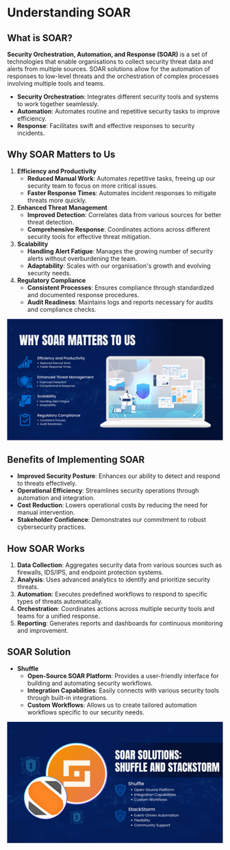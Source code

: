 # **Understanding SOAR**

## **What is SOAR?**

**Security Orchestration, Automation, and Response (SOAR)** is a set of technologies that enable organisations to collect security threat data and alerts from multiple sources. SOAR solutions allow for the automation of responses to low-level threats and the orchestration of complex processes involving multiple tools and teams.

- **Security Orchestration**: Integrates different security tools and systems to work together seamlessly.
- **Automation**: Automates routine and repetitive security tasks to improve efficiency.
- **Response**: Facilitates swift and effective responses to security incidents.

## **Why SOAR Matters to Us**

1. **Efficiency and Productivity**
    - **Reduced Manual Work**: Automates repetitive tasks, freeing up our security team to focus on more critical issues.
    - **Faster Response Times**: Automates incident responses to mitigate threats more quickly.
2. **Enhanced Threat Management**
    - **Improved Detection**: Correlates data from various sources for better threat detection.
    - **Comprehensive Response**: Coordinates actions across different security tools for effective threat mitigation.
3. **Scalability**
    - **Handling Alert Fatigue**: Manages the growing number of security alerts without overburdening the team.
    - **Adaptability**: Scales with our organisation's growth and evolving security needs.
4. **Regulatory Compliance**
    - **Consistent Processes**: Ensures compliance through standardized and documented response procedures.
    - **Audit Readiness**: Maintains logs and reports necessary for audits and compliance checks.

![8.png](8.png)

## **Benefits of Implementing SOAR**

- **Improved Security Posture**: Enhances our ability to detect and respond to threats effectively.
- **Operational Efficiency**: Streamlines security operations through automation and integration.
- **Cost Reduction**: Lowers operational costs by reducing the need for manual intervention.
- **Stakeholder Confidence**: Demonstrates our commitment to robust cybersecurity practices.

## **How SOAR Works**

1. **Data Collection**: Aggregates security data from various sources such as firewalls, IDS/IPS, and endpoint protection systems.
2. **Analysis**: Uses advanced analytics to identify and prioritize security threats.
3. **Automation**: Executes predefined workflows to respond to specific types of threats automatically.
4. **Orchestration**: Coordinates actions across multiple security tools and teams for a unified response.
5. **Reporting**: Generates reports and dashboards for continuous monitoring and improvement.

## **SOAR Solution**

- **Shuffle**
    - **Open-Source SOAR Platform**: Provides a user-friendly interface for building and automating security workflows.
    - **Integration Capabilities**: Easily connects with various security tools through built-in integrations.
    - **Custom Workflows**: Allows us to create tailored automation workflows specific to our security needs.

![9.png](9.png)